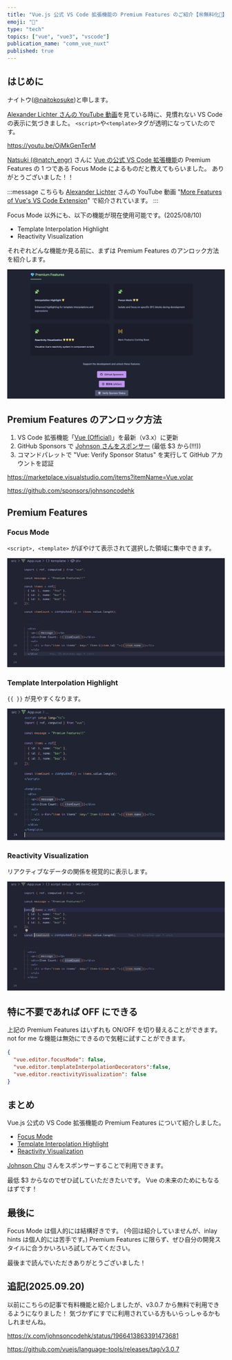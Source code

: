 ```yaml
---
title: "Vue.js 公式 VS Code 拡張機能の Premium Features のご紹介【㊗️無料化🎉】"
emoji: "💎"
type: "tech"
topics: ["vue", "vue3", "vscode"]
publication_name: "comm_vue_nuxt"
published: true
---
```


## はじめに

ナイトウ([@naitokosuke](https://twitter.com/naitokosuke))と申します。

[Alexander Lichter さんの YouTube 動画](https://youtu.be/OjMkGenTerM)を見ている時に、見慣れない VS Code の表示に気づきました。
`<script>`や`<template>`タグが透明になっていたのです。

https://youtu.be/OjMkGenTerM

[Natsuki (@natch_engr)](https://twitter.com/natch_engr) さんに [Vue の公式 VS Code 拡張機能](<(https://marketplace.visualstudio.com/items?itemName=Vue.volar)>)の Premium Features の 1 つである Focus Mode によるものだと教えてもらいました。
ありがとうございました！！

:::message
こちらも [Alexander Lichter](https://twitter.com/TheAlexLichter) さんの YouTube 動画 "[More Features of Vue's VS Code Extension](https://youtu.be/RcPcO4_Ct_U)" で紹介されています。
:::

Focus Mode 以外にも、以下の機能が現在使用可能です。(2025/08/10)

- Template Interpolation Highlight
- Reactivity Visualization

それぞれどんな機能か見る前に、まずは Premium Features のアンロック方法を紹介します。

![Vue (Official) VS Code Extension Premium Features](/images/vue_vscode_premium/vue-vscode-premium-features.png)

## Premium Features のアンロック方法

1. VS Code 拡張機能「[Vue (Official)](https://marketplace.visualstudio.com/items?itemName=Vue.volar)」を最新（v3.x）に更新
2. GitHub Sponsors で [Johnson さんをスポンサー](https://github.com/sponsors/johnsoncodehk) (最低 $3 から(!!!))
3. コマンドパレットで "Vue: Verify Sponsor Status" を実行して GitHub アカウントを認証

https://marketplace.visualstudio.com/items?itemName=Vue.volar

https://github.com/sponsors/johnsoncodehk

## Premium Features

### Focus Mode

`<script>, <template>` がぼやけて表示されて選択した領域に集中できます。

![Focus Mode](/images/vue_vscode_premium/focus-mode.gif)

### Template Interpolation Highlight

`{{ }}` が見やすくなります。

![Interpolation Highlight](/images/vue_vscode_premium/interpolation-highlight.png)

### Reactivity Visualization

リアクティブなデータの関係を視覚的に表示します。

![Reactivity Highlight](/images/vue_vscode_premium/reactivity-highlight.gif)

## 特に不要であれば OFF にできる

上記の Premium Features はいずれも ON/OFF を切り替えることができます。
not for me な機能は無効にできるので気軽に試すことができます。

```json:.vscode/setting.json
{
  "vue.editor.focusMode": false,
  "vue.editor.templateInterpolationDecorators":false,
  "vue.editor.reactivityVisualization": false
}
```

## まとめ

Vue.js 公式の VS Code 拡張機能の Premium Features について紹介しました。

- [Focus Mode](#focus-mode)
- [Template Interpolation Highlight](#template-interpolation-highlight)
- [Reactivity Visualization](#reactivity-visualization)

[Johnson Chu](https://github.com/johnsoncodehk) さんをスポンサーすることで利用できます。

最低 $3 からなのでぜひ試していただきたいです。
Vue の未来のためにもなるはずです！

## 最後に

Focus Mode は個人的には結構好きです。
(今回は紹介していませんが、inlay hints は個人的には苦手です。)
Premium Features に限らず、ぜひ自分の開発スタイルに合うかいろいろ試してみてください。

最後まで読んでいただきありがとうございました！

## 追記(2025.09.20)

以前にこちらの記事で有料機能と紹介しましたが、v3.0.7 から無料で利用できるようになりました！
気づかずにすでに利用されている方もいらっしゃるかもしれませんね。

https://x.com/johnsoncodehk/status/1966413863391473681

https://github.com/vuejs/language-tools/releases/tag/v3.0.7
